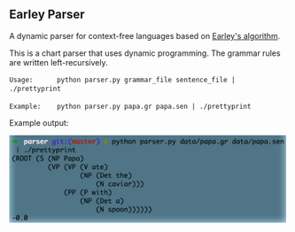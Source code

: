## Earley Parser

A dynamic parser for context-free languages based on [Earley's algorithm](https://en.wikipedia.org/wiki/Earley_parser). 

This is a chart parser that uses dynamic programming. The grammar rules are written left-recursively. 
    
    Usage:      python parser.py grammar_file sentence_file | ./prettyprint
    
    Example:    python parser.py papa.gr papa.sen | ./prettyprint
    
    
Example output:

<img src="https://github.com/yatbear/nlangp/blob/master/EarleyParser/data/output.png" width=500/>
